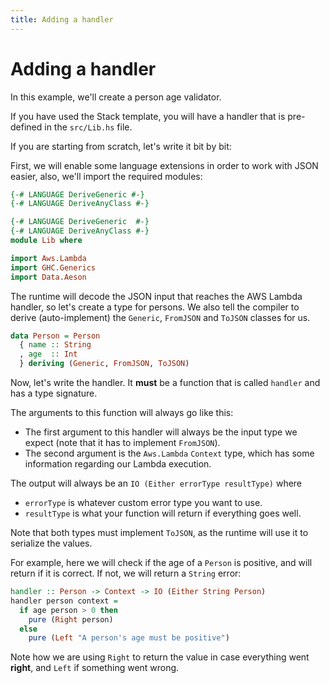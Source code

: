 ```yaml
---
title: Adding a handler
---
```


# Adding a handler

In this example, we'll create a person age validator.

If you have used the Stack template, you will have a handler that is pre-defined in the `src/Lib.hs` file.

If you are starting from scratch, let's write it bit by bit:

First, we will enable some language extensions in order to work with JSON easier, also, we'll import the required
modules:

```haskell top hide
{-# LANGUAGE DeriveGeneric #-}
{-# LANGUAGE DeriveAnyClass #-}
```

```haskell
{-# LANGUAGE DeriveGeneric  #-}
{-# LANGUAGE DeriveAnyClass #-}
module Lib where
```

```haskell top
import Aws.Lambda
import GHC.Generics
import Data.Aeson
```

The runtime will decode the JSON input that reaches the AWS Lambda handler, so let's create a type
for persons. We also tell the compiler to derive (auto-implement) the `Generic`, `FromJSON` and `ToJSON` classes
for us.

```haskell top
data Person = Person
  { name :: String
  , age  :: Int
  } deriving (Generic, FromJSON, ToJSON)
```

Now, let's write the handler. It **must** be a function that is called `handler` and has a type signature.

The arguments to this function will always go like this:

* The first argument to this handler will always be the input type we expect (note that it has to implement `FromJSON`).
* The second argument is the `Aws.Lambda` `Context` type, which has some information regarding our Lambda execution.

The output will always be an `IO (Either errorType resultType)` where

* `errorType` is whatever custom error type you want to use.
* `resultType` is what your function will return if everything goes well.

Note that both types must implement `ToJSON`, as the runtime will use it to serialize the values.

For example, here we will check if the age of a `Person` is positive, and will return if it is correct. If not, we
will return a `String` error:

```haskell top
handler :: Person -> Context -> IO (Either String Person)
handler person context =
  if age person > 0 then
    pure (Right person)
  else
    pure (Left "A person's age must be positive")
```

Note how we are using `Right` to return the value in case everything went **right**, and `Left` if something went wrong.